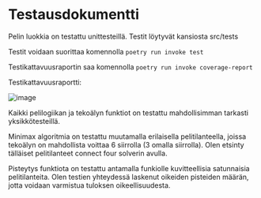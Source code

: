 # Testausdokumentti
Pelin luokkia on testattu unittesteillä. Testit löytyvät kansiosta src/tests

Testit voidaan suorittaa komennolla `poetry run invoke test`

Testikattavuusraportin saa komennolla `poetry run invoke coverage-report`


Testikattavuusraportti:

![image](https://github.com/alannesanni/tiralabra/assets/128046458/45b6b43f-3411-41f8-a2bc-9deb96462a74)


Kaikki pelilogiikan ja tekoälyn funktiot on testattu mahdollisimman tarkasti yksikkötesteillä. 

Minimax algoritmia on testattu muutamalla erilaisella pelitilanteella, joissa tekoälyn on mahdollista voittaa 6 siirrolla (3 omalla siirrolla). Olen etsinty tälläiset pelitilanteet connect four solverin avulla. 

Pisteytys funktiota on testattu antamalla funkiolle kuvitteellisia satunnaisia pelitilanteita. Olen testien yhteydessä laskenut oikeiden pisteiden määrän, jotta voidaan varmistua tuloksen oikeellisuudesta.
